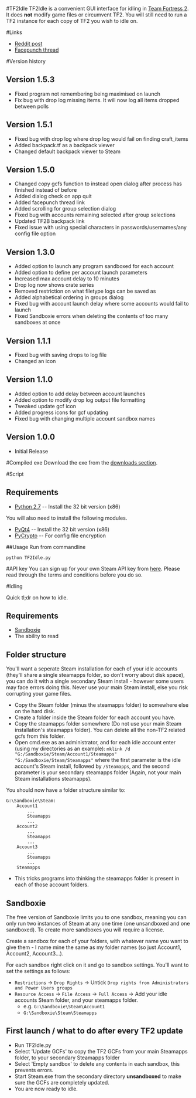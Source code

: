 #TF2Idle
TF2Idle is a convenient GUI interface for idling in [Team Fortress 2](http://www.teamfortress.com). It does **not** modify game files or circumvent TF2. You will still need to run a TF2 instance for each copy of TF2 you wish to idle on.

#Links
* [Reddit post](http://www.reddit.com/r/tf2/comments/pdtwe/tf2idle_an_easier_way_to_idle/)
* [Facepunch thread](http://www.facepunch.com/threads/1161862)

#Version history
## Version 1.5.3
* Fixed program not remembering being maximised on launch
* Fix bug with drop log missing items. It will now log all items dropped between polls

## Version 1.5.1
* Fixed bug with drop log where drop log would fail on finding craft_items
* Added backpack.tf as a backpack viewer
* Changed default backpack viewer to Steam

## Version 1.5.0
* Changed copy gcfs function to instead open dialog after process has finished instead of before
* Added dialog check on app quit
* Added facepunch thread link
* Added scrolling for group selection dialog
* Fixed bug with accounts remaining selected after group selections
* Updated TF2B backpack link
* Fixed issue with using special characters in passwords/usernames/any config file option

## Version 1.3.0
* Added option to launch any program sandboxed for each account
* Added option to define per account launch parameters
* Increased max account delay to 10 minutes
* Drop log now shows crate series
* Removed restriction on what filetype logs can be saved as
* Added alphabetical ordering in groups dialog
* Fixed bug with account launch delay where some accounts would fail to launch
* Fixed Sandboxie errors when deleting the contents of too many sandboxes at once

## Version 1.1.1
* Fixed bug with saving drops to log file
* Changed an icon

## Version 1.1.0
* Added option to add delay between account launches
* Added option to modify drop log output file formatting
* Tweaked update gcf icon
* Added progress icons for gcf updating
* Fixed bug with changing multiple account sandbox names

## Version 1.0.0
* Initial Release

#Compiled exe
Download the exe from the [downloads section](http://github.com/Moussekateer/TF2IdleGUI/downloads).

#Script
## Requirements
* [Python 2.7](http://www.python.org/getit/releases/2.7/) -- Install the 32 bit version (x86)

You will also need to install the following modules.

* [PyQt4](http://www.riverbankcomputing.co.uk/software/pyqt/download) -- Install the 32 bit version (x86)
* [PyCrypto](https://www.dlitz.net/software/pycrypto) -- For config file encryption

##Usage
Run from commandline

    python TF2Idle.py

#API key
You can sign up for your own Steam API key from [here](http://steamcommunity.com/dev). Please read through the terms and conditions before you do so.
    
#Idling

Quick tl;dr on how to idle.

## Requirements
* [Sandboxie](http://sandboxie.com)
* The ability to read

## Folder structure

You'll want a seperate Steam installation for each of your idle accounts (they'll share a single steamapps folder, so don't worry about disk space), you can do it with a single secondary Steam install - however some users may face errors doing this.  Never use your main Steam install, else you risk corrupting your game files.

* Copy the Steam folder (minus the steamapps folder) to somewhere else on the hard disk.
* Create a folder inside the Steam folder for each account you have.
* Copy the steamapps folder somewhere (Do not use your main Steam installation's steamapps folder). You can delete all the non-TF2 related gcfs from this folder.
* Open cmd.exe as an administrator, and for each idle account enter (using my directories as an example): `mklink /d "G:/Sandboxie/Steam/Account1/Steamapps" "G:/Sandboxie/Steam/Steamapps"` where the first parameter is the idle account's Steam install, followed by `/Steamapps`, and the second parameter is your secondary steamapps folder (Again, not your main Steam installations steamapps).

You should now have a folder structure similar to:

```
G:\Sandboxie\Steam:
    Account1
        ...
        Steamapps
        ...
    Account2
        ...
        Steamapps
        ...
    Account3
        ...
        Steamapps
        ...
    Steamapps
```

* This tricks programs into thinking the steamapps folder is present in each of those account folders.

## Sandboxie

The free version of Sandboxie limits you to one sandbox, meaning you can only run two instances of Steam at any one time (one unsandboxed and one sandboxed). To create more sandboxes you will require a license.

Create a sandbox for each of your folders, with whatever name you want to give them - I name mine the same as my folder names (so just Account1, Account2, Account3...).

For each sandbox right click on it and go to sandbox settings. You'll want to set the settings as follows:

* `Restrictions` -> `Drop Rights` -> Untick `Drop rights from Administrators and Power Users groups`
* `Resource Access` -> `File Access` -> `Full Access` -> Add your idle accounts Steam folder, and your steamapps folder.
  * e.g. `G:\Sandboxie\Steam\Account1`
  * `G:\Sandboxie\Steam\Steamapps`

## First launch / what to do after every TF2 update

* Run TF2Idle.py
* Select 'Update GCFs' to copy the TF2 GCFs from your main Steamapps folder, to your secondary Steamapps folder
* Select 'Empty sandbox' to delete any contents in each sandbox, this prevents errors.
* Start Steam.exe from the secondary directory **unsandboxed** to make sure the GCFs are completely updated.
* You are now ready to idle.